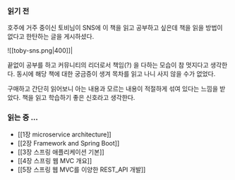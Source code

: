 ### 읽기 전
호주에 거주 중이신 토비님이 SNS에 이 책을 읽고 공부하고 싶은데 책을 읽을 방법이 없다고 한탄하는 글을 게시하셨다.

![[toby-sns.png|400]]|

끝없이 공부를 하고 커뮤니티의 리더로서 책임(?) 을 다하는 모습이 참 멋지다고 생각한다. 동시에 해당 책에 대한 궁금증이 생겨 목차를 읽고 나니 사지 않을 수가 없었다.

구매하고 간단히 읽어보니 아는 내용과 모르는 내용이 적절하게 섞여 있다는 느낌을 받았다.
책을 읽고 학습하기 좋은 신호라고 생각한다.

### 읽는 중 ...

- [[1장 microservice architecture]]
- [[2장 Framework and Spring Boot]]
- [[3장 스프링 애플리케이션 기본]]
- [[4장 스프링 웹 MVC 개요]]
- [[5장 스프링 웹 MVC를 이양한 REST_API 개발]]